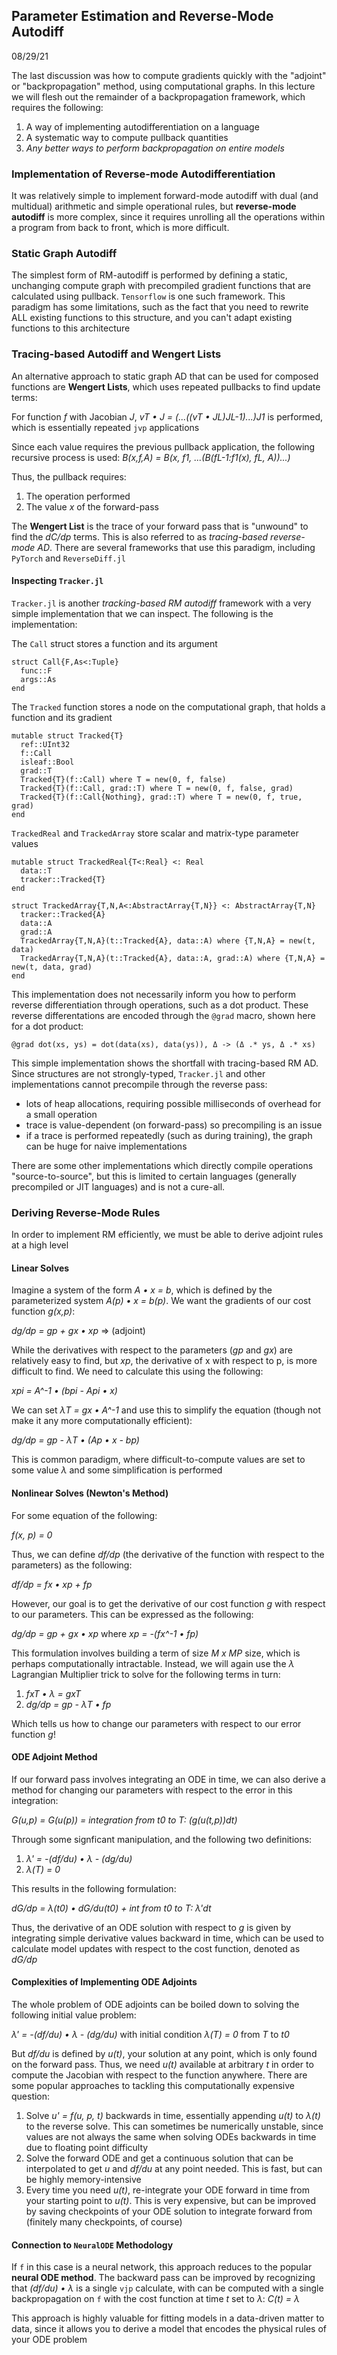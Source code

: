 ## Parameter Estimation and Reverse-Mode Autodiff
08/29/21

The last discussion was how to compute gradients quickly with the "adjoint" or "backpropagation" method, using computational graphs. In this lecture we will flesh out the remainder of a backpropagation framework, which requires the following:
1. A way of implementing autodifferentiation on a language
2. A systematic way to compute pullback quantities
3. *Any better ways to perform backpropagation on entire models*

### Implementation of Reverse-mode Autodifferentiation
It was relatively simple to implement forward-mode autodiff with dual (and multidual) arithmetic and simple operational rules, but **reverse-mode autodiff** is more complex, since it requires unrolling all the operations within a program from back to front, which is more difficult.

### Static Graph Autodiff
The simplest form of RM-autodiff is performed by defining a static, unchanging compute graph with precompiled gradient functions that are calculated using pullback. `Tensorflow` is one such framework. This paradigm has some limitations, such as the fact that you need to rewrite ALL existing functions to this structure, and you can't adapt existing functions to this architecture

### Tracing-based Autodiff and Wengert Lists
An alternative approach to static graph AD that can be used for composed functions are **Wengert Lists**, which uses repeated pullbacks to find update terms:

For function *f* with Jacobian *J*, *vT • J = (...((vT • JL)JL-1)...)J1* is performed, which is essentially repeated `jvp` applications

Since each value requires the previous pullback application, the following recursive process is used: *B(x,f,A) = B(x, f1, ...(B(fL-1:f1(x), fL, A))...)*

Thus, the pullback requires:
1. The operation performed
2. The value *x* of the forward-pass

The **Wengert List** is the trace of your forward pass that is "unwound" to find the *dC/dp* terms. This is also referred to as *tracing-based reverse-mode AD*. There are several frameworks that use this paradigm, including `PyTorch` and `ReverseDiff.jl`

#### Inspecting `Tracker.jl`
`Tracker.jl` is another *tracking-based RM autodiff* framework with a very simple implementation that we can inspect. The following is the implementation:

The `Call` struct stores a function and its argument
```
struct Call{F,As<:Tuple}
  func::F
  args::As
end
```

The `Tracked` function stores a node on the computational graph, that holds a function and its gradient
```
mutable struct Tracked{T}
  ref::UInt32
  f::Call
  isleaf::Bool
  grad::T
  Tracked{T}(f::Call) where T = new(0, f, false)
  Tracked{T}(f::Call, grad::T) where T = new(0, f, false, grad)
  Tracked{T}(f::Call{Nothing}, grad::T) where T = new(0, f, true, grad)
end
```

`TrackedReal` and `TrackedArray` store scalar and matrix-type parameter values
```
mutable struct TrackedReal{T<:Real} <: Real
  data::T
  tracker::Tracked{T}
end

struct TrackedArray{T,N,A<:AbstractArray{T,N}} <: AbstractArray{T,N}
  tracker::Tracked{A}
  data::A
  grad::A
  TrackedArray{T,N,A}(t::Tracked{A}, data::A) where {T,N,A} = new(t, data)
  TrackedArray{T,N,A}(t::Tracked{A}, data::A, grad::A) where {T,N,A} = new(t, data, grad)
end
```

This implementation does not necessarily inform you how to perform reverse differentiation through operations, such as a dot product. These reverse differentations are encoded through the `@grad` macro, shown here for a dot product:
```
@grad dot(xs, ys) = dot(data(xs), data(ys)), Δ -> (Δ .* ys, Δ .* xs)
```

This simple implementation shows the shortfall with tracing-based RM AD. Since structures are not strongly-typed, `Tracker.jl` and other implementations cannot precompile through the reverse pass:
- lots of heap allocations, requiring possible milliseconds of overhead for a small operation
- trace is value-dependent (on forward-pass) so precompiling is an issue
- if a trace is performed repeatedly (such as during training), the graph can be huge for naive implementations

There are some other implementations which directly compile operations "source-to-source", but this is limited to certain languages (generally precompiled or JIT languages) and is not a cure-all.

### Deriving Reverse-Mode Rules
In order to implement RM efficiently, we must be able to derive adjoint rules at a high level

#### Linear Solves
Imagine a system of the form *A • x = b*, which is defined by the parameterized system *A(p) • x = b(p)*. We want the gradients of our cost function *g(x,p)*:

*dg/dp = gp + gx • xp* => (adjoint)

While the derivatives with respect to the parameters (*gp* and *gx*) are relatively easy to find, but *xp*, the derivative of x with respect to p, is more difficult to find. We need to calculate this using the following:

*xpi = A^-1 • (bpi - Api • x)*

We can set *&lambda;T = gx • A^-1* and use this to simplify the equation (though not make it any more computationally efficient):

*dg/dp = gp - &lambda;T • (Ap • x - bp)*

This is common paradigm, where difficult-to-compute values are set to some value *&lambda;* and some simplification is performed

#### Nonlinear Solves (Newton's Method)
For some equation of the following:

*f(x, p) = 0*

Thus, we can define *df/dp* (the derivative of the function with respect to the parameters) as the following:

*df/dp = fx • xp + fp*

However, our goal is to get the derivative of our cost function *g* with respect to our parameters. This can be expressed as the following:

*dg/dp = gp + gx • xp* where *xp = -(fx^-1 • fp)*

This formulation involves building a term of size *M x MP* size, which is perhaps computationally intractable. Instead, we will again use the *&lambda;* Lagrangian Multiplier trick to solve for the following terms in turn:
1. *fxT • &lambda; = gxT*
2. *dg/dp = gp - &lambda;T • fp*

Which tells us how to change our parameters with respect to our error function *g*!

#### ODE Adjoint Method
If our forward pass involves integrating an ODE in time, we can also derive a method for changing our parameters with respect to the error in this integration:

*G(u,p) = G(u(p)) = integration from t0 to T: (g(u(t,p))dt)*

Through some signficant manipulation, and the following two definitions:
1. *&lambda;' = -(df/du) • &lambda; - (dg/du)*
2. *&lambda;(T) = 0*

This results in the following formulation:

*dG/dp = &lambda;(t0) • dG/du(t0) + int from t0 to T: &lambda;'dt*

Thus, the derivative of an ODE solution with respect to *g* is given by integrating simple derivative values backward in time, which can be used to calculate model updates with respect to the cost function, denoted as *dG/dp*

#### Complexities of Implementing ODE Adjoints
The whole problem of ODE adjoints can be boiled down to solving the following initial value problem:

*&lambda;' = -(df/du) • &lambda; - (dg/du)* with initial condition *&lambda;(T) = 0* from *T* to *t0*

But *df/du* is defined by *u(t)*, your solution at any point, which is only found on the forward pass. Thus, we need *u(t)* available at arbitrary *t* in order to compute the Jacobian with respect to the function anywhere. There are some popular approaches to tackling this computationally expensive question:
1. Solve *u' = f(u, p, t)* backwards in time, essentially appending *u(t)* to *&lambda;(t)* to the reverse solve. This can sometimes be numerically unstable, since values are not always the same when solving ODEs backwards in time due to floating point difficulty
2. Solve the forward ODE and get a continuous solution that can be interpolated to get *u* and *df/du* at any point needed. This is fast, but can be highly memory-intensive
3. Every time you need *u(t)*, re-integrate your ODE forward in time from your starting point to *u(t)*. This is very expensive, but can be improved by saving checkpoints of your ODE solution to integrate forward from (finitely many checkpoints, of course)

#### Connection to `NeuralODE` Methodology
If `f` in this case is a neural network, this approach reduces to the popular **neural ODE method**. The backward pass can be improved by recognizing that *(df/du) • &lambda;* is a single `vjp` calculate, with can be computed with a single backpropagation on `f` with the cost function at time *t* set to *&lambda;*: *C(t) = &lambda;*

This approach is highly valuable for fitting models in a data-driven matter to data, since it allows you to derive a model that encodes the physical rules of your ODE problem
